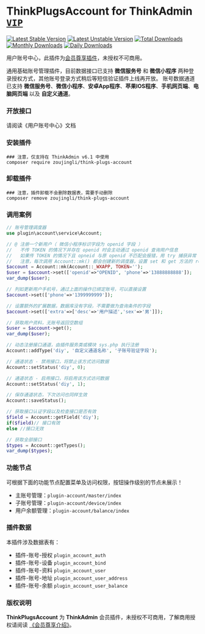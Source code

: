 # ThinkPlugsAccount for ThinkAdmin [`VIP`](https://thinkadmin.top/vip-introduce)

[![Latest Stable Version](https://poser.pugx.org/zoujingli/think-plugs-account/v/stable)](https://packagist.org/packages/zoujingli/think-plugs-account)
[![Latest Unstable Version](https://poser.pugx.org/zoujingli/think-plugs-account/v/unstable)](https://packagist.org/packages/zoujingli/think-plugs-account)
[![Total Downloads](https://poser.pugx.org/zoujingli/think-plugs-account/downloads)](https://packagist.org/packages/zoujingli/think-plugs-account)
[![Monthly Downloads](https://poser.pugx.org/zoujingli/think-plugs-account/d/monthly)](https://packagist.org/packages/zoujingli/think-plugs-account)
[![Daily Downloads](https://poser.pugx.org/zoujingli/think-plugs-account/d/daily)](https://packagist.org/packages/zoujingli/think-plugs-account)

用户账号中心，此插件为[会员尊享插件](https://thinkadmin.top/vip-introduce)，未授权不可商用。

通用基础账号管理插件，目前数据接口已支持 **微信服务号** 和 **微信小程序** 两种登录授权方式，其他账号登录方式稍后等短信验证插件上线再开放。
账号数据通道已支持 **微信服务号**、**微信小程序**、**安卓App程序**、**苹果IOS程序**、**手机网页端**、**电脑网页端** 以及 **自定义通道**。

### 开放接口

请阅读《用户账号中心》文档

### 安装插件

```shell
### 注意，仅支持在 ThinkAdmin v6.1 中使用
composer require zoujingli/think-plugs-account
```

### 卸载插件

```shell
### 注意，插件卸载不会删除数据表，需要手动删除
composer remove zoujingli/think-plugs-account
```

### 调用案例

```php
// 账号管理调度器
use plugin\account\service\Account;

// @ 注册一个新用户（ 微信小程序标识字段为 openid 字段 ）
//   不传 TOKEN 的情况下并存在 openid 时会主动通过 openid 查询用户信息
//   如果传 TOKEN 的情况下且 opneid 与原 openid 不匹配会报错，用 try 捕获异常
//   注意，每次调用 Account::mk() 都会创建新的调度器，设置 set 和 get 方法的 rejwt 参数可返回接口令牌 
$account = Account::mk(Account::_WXAPP, TOKEN='');
$user = $account->set(['openid'=>"OPENID", 'phone'=>'13888888888']);
var_dump($user);

// 列如更新用户手机号，通过上面的操作已绑定账号，可以直接设置
$account->set(['phone'=>'1399999999']);

// 设置额外的扩展数据，数据库没有字段，不需要做为查询条件的字段
$account->set(['extra'=>['desc'=>'用户描述','sex'=>'男']]);

// 获取用户资料，无账号返回空数组
$user = $account->get();
var_dump($user);

// 动态注册接口通道，由插件服务类或模块 sys.php 执行注册
Account::addType('diy', '自定义通道名称', '子账号验证字段');

// 通道状态 - 禁用接口，将禁止该方式访问数据
Account::setStatus('diy', 0);

// 通道状态 - 启用接口，将启用该方式访问数据
Account::setStatus('diy', 1);

// 保存通道状态，下次访问也同样生效
Account::saveStatus();

// 获取接口认证字段以及检查接口是否有效
$field = Account::getField('diy');
if($field)// 接口有效
else //接口无效

// 获取全部接口
$types = Account::getTypes();
var_dump($types);
```

### 功能节点

可根据下面的功能节点配置菜单及访问权限，按钮操作级别的节点未展示！

* 主账号管理：`plugin-account/master/index`
* 子账号管理：`plugin-account/device/index`
* 用户余额管理：`plugin-account/balance/index`

### 插件数据

本插件涉及数据表有：

* 插件-账号-授权 `plugin_account_auth`
* 插件-账号-设备 `plugin_account_bind`
* 插件-账号-资料 `plugin_account_user`
* 插件-账号-地址 `plugin_account_user_address`
* 插件-账号-余额 `plugin_account_user_balance`

### 版权说明

**ThinkPlugsAccount** 为 **ThinkAdmin** 会员插件，未授权不可商用，了解商用授权请阅读 [《会员尊享介绍》](https://thinkadmin.top/vip-introduce)。